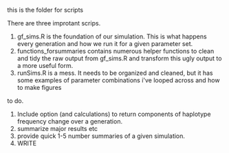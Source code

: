 this is the folder for scripts

There are three improtant scrips. 
1) gf_sims.R is the foundation of our simulation. This is what happens every generation and how we run it for a given parameter set.   
2) functions_forsummaries contains numerous helper functions to clean and tidy the raw output from gf_sims.R and transform this ugly output to a more useful form.   
3) runSims.R is a mess. It needs to be organized and cleaned, but it has some examples of parameter combinations i've looped across and how to make figures


to do. 
1) Include option (and calculations) to return components of haplotype frequency change over a generation. 
2) summarize major results etc 
3) provide quick 1-5 number summaries of a given simulation. 
4) WRITE